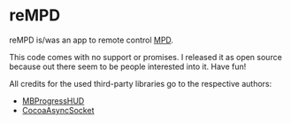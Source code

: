 # reMPD

reMPD is/was an app to remote control [MPD](https://github.com/MusicPlayerDaemon/MPD).

This code comes with no support or promises.
I released it as open source because out there seem to be people interested into it. Have fun!

All credits for the used third-party libraries go to the respective authors:
  - [MBProgressHUD](https://github.com/jdg/MBProgressHUD)
  - [CocoaAsyncSocket](https://github.com/robbiehanson/CocoaAsyncSocket)
